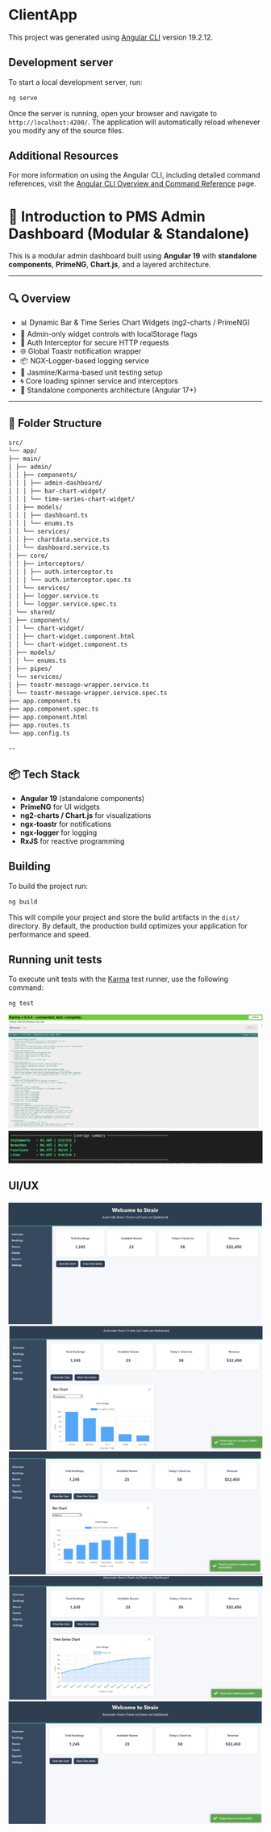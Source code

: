 # ClientApp

This project was generated using [Angular CLI](https://github.com/angular/angular-cli) version 19.2.12.

## Development server

To start a local development server, run:

```bash
ng serve
```

Once the server is running, open your browser and navigate to `http://localhost:4200/`. The application will automatically reload whenever you modify any of the source files.


## Additional Resources

For more information on using the Angular CLI, including detailed command references, visit the [Angular CLI Overview and Command Reference](https://angular.dev/tools/cli) page.

# 🧩 Introduction to PMS Admin Dashboard (Modular & Standalone)

This is a modular admin dashboard built using **Angular 19** with **standalone components**, **PrimeNG**, **Chart.js**, and a layered architecture.

---

## 🔍 Overview

- 📊 Dynamic Bar & Time Series Chart Widgets (ng2-charts / PrimeNG)
- 👤 Admin-only widget controls with localStorage flags
- 🔐 Auth Interceptor for secure HTTP requests
- 🌐 Global Toastr notification wrapper
- 📦 NGX-Logger-based logging service
- 🧪 Jasmine/Karma-based unit testing setup
- 🌀 Core loading spinner service and interceptors
- 📁 Standalone components architecture (Angular 17+)

---

## 📁 Folder Structure

```
src/
└── app/
├── main/
│ ├── admin/
│ │ ├── components/
│ │ │ ├── admin-dashboard/
│ │ │ ├── bar-chart-widget/
│ │ │ └── time-series-chart-widget/
│ │ ├── models/
│ │ │ ├── dashboard.ts
│ │ │ └── enums.ts
│ │ └── services/
│ │ ├── chartdata.service.ts
│ │ └── dashboard.service.ts
│ ├── core/
│ │ ├── interceptors/
│ │ │ ├── auth.interceptor.ts
│ │ │ └── auth.interceptor.spec.ts
│ │ └── services/
│ │ ├── logger.service.ts
│ │ └── logger.service.spec.ts
│ └── shared/
│ ├── components/
│ │ └── chart-widget/
│ │ ├── chart-widget.component.html
│ │ └── chart-widget.component.ts
│ ├── models/
│ │ └── enums.ts
│ ├── pipes/
│ └── services/
│ ├── toastr-message-wrapper.service.ts
│ └── toastr-message-wrapper.service.spec.ts
├── app.component.ts
├── app.component.spec.ts
├── app.component.html
├── app.routes.ts
└── app.config.ts
```

--

## 📦 Tech Stack

- **Angular 19** (standalone components)
- **PrimeNG** for UI widgets
- **ng2-charts / Chart.js** for visualizations
- **ngx-toastr** for notifications
- **ngx-logger** for logging
- **RxJS** for reactive programming

## Building

To build the project run:

```bash
ng build
```

This will compile your project and store the build artifacts in the `dist/` directory. By default, the production build optimizes your application for performance and speed.

## Running unit tests

To execute unit tests with the [Karma](https://karma-runner.github.io) test runner, use the following command:

```bash
ng test
```

![Unit Test Cases](screenshots/6.PMS-TestCases.PNG)
![Coverage Report](screenshots/7.UTCCoverage.PNG)

## UI/UX

![Dashboard Layout](screenshots/1.Dashboard.PNG)
![Top 5 Room Types by Occupancy](screenshots/2.OccupancyChartWidget.png)
![Check-in Count by Weekday](screenshots/3.CheckInChart.png)
![Daily Check-in over the past 14days](screenshots/4.TimeSerieChart.png)
![Removed Widget](screenshots/5.RemovedWidget.png)

```
